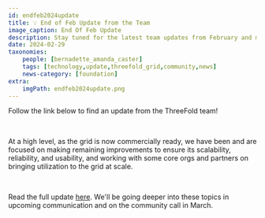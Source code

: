 ```yaml
---
id: endfeb2024update
title: 💡 End of Feb Update from the Team
image_caption: End Of Feb Update
description: Stay tuned for the latest team updates from February and mark your calendars for our upcoming community call!.
date: 2024-02-29
taxonomies:
    people: [bernadette_amanda_caster]
    tags: [technology,update,threefold_grid,community,news]
    news-category: [foundation]
extra:
    imgPath: endfeb2024update.png
---
```


Follow the link below to find an update from the ThreeFold team!

<br/>

At a high level, as the grid is now commercially ready, we have been and are focused on making remaining improvements to ensure its scalability, reliability, and usability, and working with some core orgs and partners on bringing utilization to the grid at scale.

<br/>

Read the full update [here](https://forum.threefold.io/t/end-feb-2024-update-from-the-team/4233). We'll be going deeper into these topics in upcoming communication and on the community call in March.